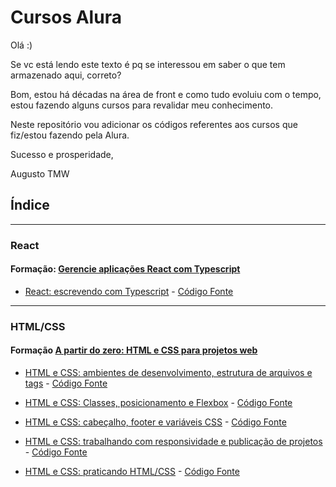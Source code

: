 # Cursos Alura

Olá :)

Se vc está lendo este texto é pq se interessou em saber o que tem armazenado aqui, correto?

Bom, estou há décadas na área de front e como tudo evoluiu com o tempo, estou fazendo alguns cursos para revalidar meu conhecimento.

Neste repositório vou adicionar os códigos referentes aos cursos que fiz/estou fazendo pela Alura.

Sucesso e prosperidade,

Augusto TMW

## Índice

___

### React

#### Formação: [Gerencie aplicações React com Typescript](https://cursos.alura.com.br/formacao-react-ts)
- [React: escrevendo com Typescript](https://cursos.alura.com.br/course/react-modernizando-escrever-typescript/) - [Código Fonte](https://github.com/augustotmw/alura-react-ts-01-react-escrevendo-typescript)

___

### HTML/CSS

#### Formação [A partir do zero: HTML e CSS para projetos web](https://cursos.alura.com.br/formacao-html-css)

- [HTML e CSS: ambientes de desenvolvimento, estrutura de arquivos e tags](https://cursos.alura.com.br/course/html-css-ambiente-arquivos-tags) - [Código Fonte](https://github.com/augustotmw/alura/tree/main/HTMLCSS/Formacao-HTMLCSS-1/curso-01)

- [HTML e CSS: Classes, posicionamento e Flexbox](https://cursos.alura.com.br/course/html-css-classes-posicionamento-flexbox) - [Código Fonte](https://github.com/augustotmw/alura/tree/main/HTMLCSS/Formacao-HTMLCSS-1/curso-02)

- [HTML e CSS: cabeçalho, footer e variáveis CSS](https://cursos.alura.com.br/course/html-css-cabecalho-footer-variaveis-css) - [Código Fonte](https://github.com/augustotmw/alura/tree/main/HTMLCSS/Formacao-HTMLCSS-1/curso-03)

- [HTML e CSS: trabalhando com responsividade e publicação de projetos](https://cursos.alura.com.br/course/html-css-responsividade-publicacao-projetos) - [Código Fonte](https://github.com/augustotmw/alura/tree/main/HTMLCSS/Formacao-HTMLCSS-1/curso-04)

- [HTML e CSS: praticando HTML/CSS](https://cursos.alura.com.br/course/html-css-praticando-html-css) - [Código Fonte](https://github.com/augustotmw/alura/tree/main/HTMLCSS/Formacao-HTMLCSS-1/curso-05)


